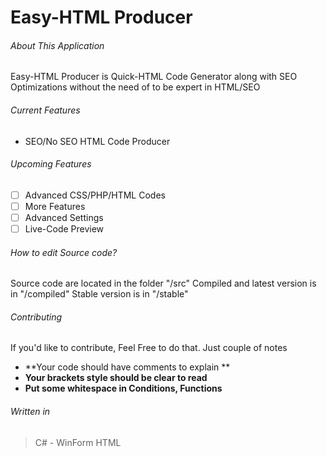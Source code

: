 # Easy-HTML Producer
###### About This Application
Easy-HTML Producer is Quick-HTML Code Generator along with SEO Optimizations without the need of to be expert in HTML/SEO

###### Current Features
- SEO/No SEO HTML Code Producer

###### Upcoming Features
 - [ ] Advanced CSS/PHP/HTML Codes
 - [ ] More Features
 - [ ] Advanced Settings
 - [ ] Live-Code Preview
  
###### How to edit Source code?
Source code are located in the folder "/src"
Compiled and latest version is in "/compiled"
Stable version is in "/stable"

###### Contributing
If you'd like to contribute, Feel Free to do that. Just couple of notes 
 - **Your code should have comments to explain **
 - **Your brackets style should be clear to read**
 - **Put some whitespace in Conditions, Functions**

###### Written in
> C# - WinForm
> HTML
